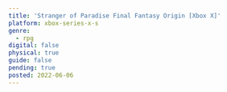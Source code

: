 ```yaml
---
title: 'Stranger of Paradise Final Fantasy Origin [Xbox X]'
platform: xbox-series-x-s
genre:
  - rpg
digital: false
physical: true
guide: false
pending: true
posted: 2022-06-06
---
```

